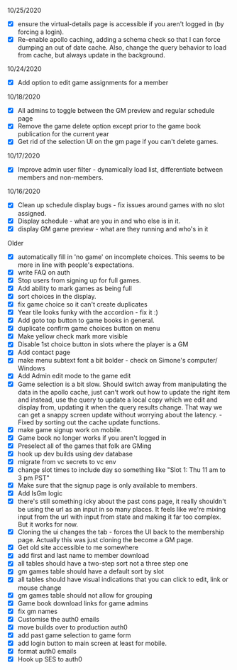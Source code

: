 10/25/2020
* [x] ensure the virtual-details page is accessible if you aren't logged in (by forcing a login).
* [x] Re-enable apollo caching, adding a schema check so that I can force dumping an out of date cache. Also, change the query behavior to load from cache, but always update in the background.

10/24/2020

* [x] Add option to edit game assignments for a member

10/18/2020

* [x] All admins to toggle between the GM preview and regular schedule page
* [x] Remove the game delete option except prior to the game book publication for the current year
* [x] Get rid of the selection UI on the gm page if you can't delete games.

10/17/2020

* [x] Improve admin user filter - dynamically load list, differentiate between members and non-members.

10/16/2020

* [x] Clean up schedule display bugs - fix issues around games with no slot assigned.
* [x] Display schedule - what are you in and who else is in it.
* [x] display GM game preview - what are they running and who's in it

Older

* [x] automatically fill in 'no game' on incomplete choices.  This seems to be more in line with people's expectations.  
* [x] write FAQ on auth
* [x] Stop users from signing up for full games.
* [x] Add ability to mark games as being full
* [x] sort choices in the display.
* [x] fix game choice so it can't create duplicates
* [x] Year tile looks funky with the accordion - fix it :)
* [x] Add goto top button to game books in general.
* [x] duplicate confirm game choices button on menu
* [x] Make yellow check mark more visible
* [x] Disable 1st choice button in slots where the player is a GM
* [x] Add contact page
* [x] make menu subtext font a bit bolder - check on Simone's computer/ Windows
* [x] Add Admin edit mode to the game edit
* [x] Game selection is a bit slow. Should switch away from manipulating the data in the apollo cache, just can't work out how to update the right item and instead, use the query to update a local copy which we edit and display from, updating it when the query results change.  That way we can get a snappy screen update without worrying about the latency. - Fixed by sorting out the cache update functions.
* [x] make game signup work on mobile.
* [x] Game book no longer works if you aren't logged in
* [x] Preselect all of the games that folk are GMing
* [x] hook up dev builds using dev database
* [x] migrate from vc secrets to vc env
* [x] change slot times to include day so something like "Slot 1: Thu 11 am to 3 pm PST"
* [x] Make sure that the signup page is only available to members.
* [x] Add IsGm logic
* [x] there's still something icky about the past cons page, it really shouldn't be using the url as an input in so many places.  It feels like we're mixing input from the url with input from state and making it far too complex. But it works for now.
* [x] Cloning the ui changes the tab - forces the UI back to the membership page. Actually this was just cloning the become a GM page.
* [x] Get old site accessible to me somewhere
* [x] add first and last name to member download
* [x] all tables should have a two-step sort not a three step one
* [x] gm games table should have a default sort by slot
* [x] all tables should have visual indications that you can click to edit, link or mouse change
* [x] gm games table should not allow for grouping
* [x] Game book download links for game admins
* [x] fix gm names
* [x] Customise the auth0 emails
* [x] move builds over to production auth0
* [x] add past game selection to game form
* [x] add login button to main screen at least for mobile.
* [x] format auth0 emails
* [x] Hook up SES to auth0
